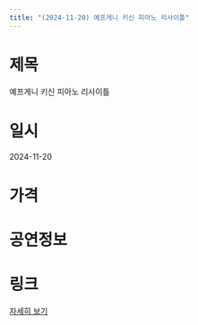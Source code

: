 ```yaml
---
title: "(2024-11-20) 예프게니 키신 피아노 리사이틀"
---
```


# 제목
예프게니 키신 피아노 리사이틀

# 일시
2024-11-20

# 가격


# 공연정보
  
  


# 링크
[자세히 보기](https://www.sac.or.kr/site/main/show/show_view?SN=60822 "https://www.sac.or.kr/site/main/show/show_view?SN=60822")
